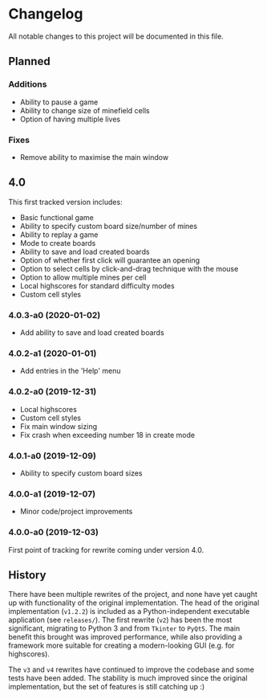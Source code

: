 # Changelog

All notable changes to this project will be documented in this file.


## Planned

### Additions
 - Ability to pause a game
 - Ability to change size of minefield cells
 - Option of having multiple lives

### Fixes
 - Remove ability to maximise the main window


## 4.0

This first tracked version includes:
 - Basic functional game
 - Ability to specify custom board size/number of mines
 - Ability to replay a game
 - Mode to create boards
 - Ability to save and load created boards
 - Option of whether first click will guarantee an opening
 - Option to select cells by click-and-drag technique with the mouse
 - Option to allow multiple mines per cell
 - Local highscores for standard difficulty modes
 - Custom cell styles


### 4.0.3-a0 (2020-01-02)
 - Add ability to save and load created boards


### 4.0.2-a1 (2020-01-01)
 - Add entries in the 'Help' menu


### 4.0.2-a0 (2019-12-31)
 - Local highscores
 - Custom cell styles
 - Fix main window sizing
 - Fix crash when exceeding number 18 in create mode


### 4.0.1-a0 (2019-12-09)
 - Ability to specify custom board sizes


### 4.0.0-a1 (2019-12-07)
 - Minor code/project improvements


### 4.0.0-a0 (2019-12-03)

First point of tracking for rewrite coming under version 4.0.


## History

There have been multiple rewrites of the project, and none have yet caught up with functionality of the original implementation. The head of the original implementation (`v1.2.2`) is included as a Python-independent executable application (see `releases/`). The first rewrite (`v2`) has been the most significant, migrating to Python 3 and from `Tkinter` to `PyQt5`. The main benefit this brought was improved performance, while also providing a framework more suitable for creating a modern-looking GUI (e.g. for highscores).

The `v3` and `v4` rewrites have continued to improve the codebase and some tests have been added. The stability is much improved since the original implementation, but the set of features is still catching up :)
